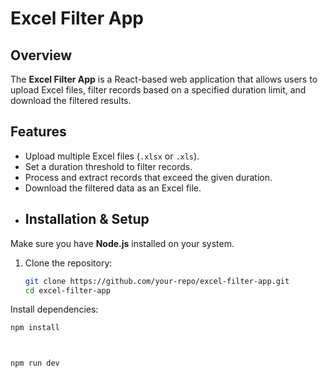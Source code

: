 # Excel Filter App

## Overview
The **Excel Filter App** is a React-based web application that allows users to upload Excel files, filter records based on a specified duration limit, and download the filtered results.

## Features
- Upload multiple Excel files (`.xlsx` or `.xls`).
- Set a duration threshold to filter records.
- Process and extract records that exceed the given duration.
- Download the filtered data as an Excel file.
- ## Installation & Setup
Make sure you have **Node.js** installed on your system.

1. Clone the repository:
   ```sh
   git clone https://github.com/your-repo/excel-filter-app.git
   cd excel-filter-app
Install dependencies:
```sh
npm install



npm run dev
